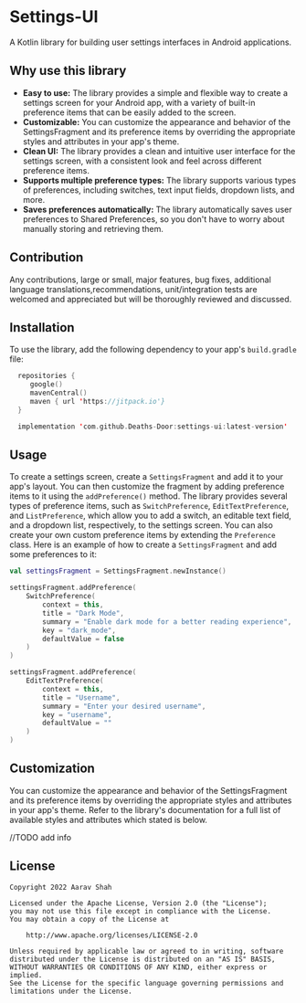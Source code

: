 # Settings-UI

A Kotlin library for building user settings interfaces in Android applications.


## Why use this library

- **Easy to use:** The library provides a simple and flexible way to create a settings screen for your Android app,
    with a variety of built-in preference items that can be easily added to the screen.
- **Customizable:** You can customize the appearance and behavior of the SettingsFragment and its preference items by 
    overriding the appropriate styles and attributes in your app's theme.
- **Clean UI:** The library provides a clean and intuitive user interface for the settings screen, 
    with a consistent look and feel across different preference items.
- **Supports multiple preference types:** The library supports various types of preferences, including switches, text input fields,
    dropdown lists, and more.
- **Saves preferences automatically:** The library automatically saves user preferences to Shared Preferences,
    so you don't have to worry about manually storing and retrieving them.
    
 ## Contribution
  Any contributions, large or small, major features, bug fixes, additional language translations,recommendations,
  unit/integration tests are welcomed and appreciated but will be thoroughly reviewed and discussed.

## Installation

To use the library, add the following dependency to your app's `build.gradle` file:

```kotlin
  repositories {
     google()
     mavenCentral()
     maven { url 'https://jitpack.io'}          
  }
```

```kotlin
  implementation 'com.github.Deaths-Door:settings-ui:latest-version'
```


## Usage

To create a settings screen, create a `SettingsFragment` and add it to your app's layout. 
You can then customize the fragment by adding preference items to it using the `addPreference()` method. 
The library provides several types of preference items, such as `SwitchPreference`, `EditTextPreference`, and 
`ListPreference`, which allow you to add a switch, an editable text field, and a dropdown list, respectively, to the 
settings screen. You can also create your own custom preference items by extending the `Preference` class.
Here is an example of how to create a `SettingsFragment` and add some preferences to it:

```kotlin
val settingsFragment = SettingsFragment.newInstance()

settingsFragment.addPreference(
    SwitchPreference(
        context = this,
        title = "Dark Mode",
        summary = "Enable dark mode for a better reading experience",
        key = "dark_mode",
        defaultValue = false
    )
)

settingsFragment.addPreference(
    EditTextPreference(
        context = this,
        title = "Username",
        summary = "Enter your desired username",
        key = "username",
        defaultValue = ""
    )
)
```

## Customization

You can customize the appearance and behavior of the SettingsFragment and its preference items by overriding the
appropriate styles and attributes in your app's theme. Refer to the library's documentation for a full list of available 
styles and attributes which stated is below.

//TODO add info


## License

```
Copyright 2022 Aarav Shah

Licensed under the Apache License, Version 2.0 (the "License");
you may not use this file except in compliance with the License.
You may obtain a copy of the License at

    http://www.apache.org/licenses/LICENSE-2.0

Unless required by applicable law or agreed to in writing, software
distributed under the License is distributed on an "AS IS" BASIS,
WITHOUT WARRANTIES OR CONDITIONS OF ANY KIND, either express or implied.
See the License for the specific language governing permissions and
limitations under the License.
```

